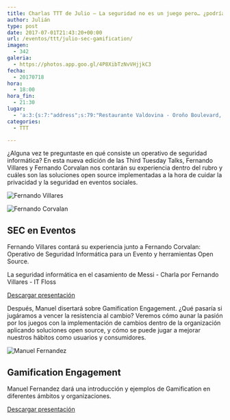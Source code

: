 ```yaml
---
title: Charlas TTT de Julio – La seguridad no es un juego pero… ¿podría serlo?
author: Julián
type: post
date: 2017-07-01T21:43:20+00:00
url: /eventos/ttt/julio-sec-gamification/
imagen:
  - 342
galeria:
  - https://photos.app.goo.gl/4P8XibTzNvVHjjkC3
fecha:
  - 20170718
hora:
  - 18:00
hora_fin:
  - 21:30
lugar:
  - 'a:3:{s:7:"address";s:79:"Restaurante Valdovina - Oroño Boulevard, Rosario, Santa Fe Province, Argentina";s:3:"lat";s:10:"-32.950249";s:3:"lng";s:18:"-60.65465500000005";}'
categories:
  - TTT

---
```

¿Alguna vez te preguntaste en qué consiste un operativo de seguridad informática? En esta nueva edición de las Third Tuesday Talks, Fernando Villares y Fernando Corvalan nos contarán su experiencia dentro del rubro y cuáles son las soluciones open source implementadas a la hora de cuidar la privacidad y la seguridad en eventos sociales.  

![Fernando Villares](https://itfloss.rocks/wp-content/themes/hummingBird/img/fer.jpg)

![Fernando Corvalan](https://itfloss.rocks/wp-content/uploads/2017/07/fernando_corvalan.jpg)

**SEC en Eventos**
------------------

  
Fernando Villares contará su experiencia junto a Fernando Corvalan: Operativo de Seguridad Informática para un Evento y herramientas Open Source.

  La seguridad informática en el casamiento de Messi - Charla por Fernando Villares - IT Floss

[Descargar presentación](https://goo.gl/U737RX)

Después, Manuel disertará sobre Gamification Engagement. ¿Qué pasaría si jugáramos a vencer la resistencia al cambio? Veremos cómo aunar la pasión por los juegos con la implementación de cambios dentro de la organización aplicando soluciones open source, y cómo se puede jugar a mejorar nuestros hábitos como usuarios y consumidores.

![Manuel Fernandez](https://itfloss.rocks/wp-content/uploads/2017/07/manuel_fernandez.jpeg)

**Gamification Engagement**
---------------------------

  
Manuel Fernandez dará una introducción y ejemplos de Gamification en diferentes ámbitos y organizaciones.

[Descargar presentación](https://goo.gl/xiZzMw)